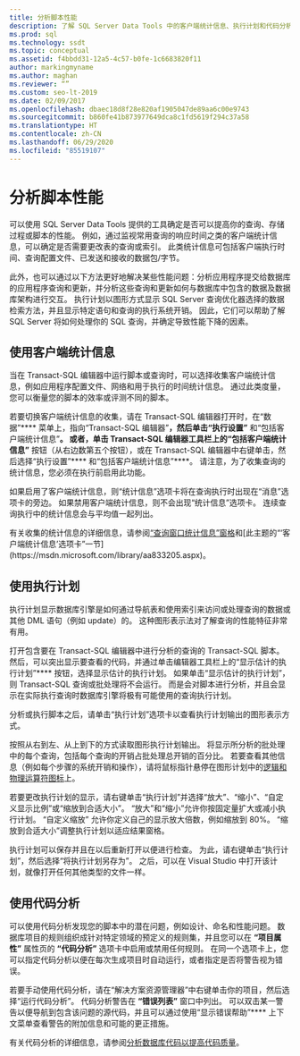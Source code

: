 ```yaml
---
title: 分析脚本性能
description: 了解 SQL Server Data Tools 中的客户端统计信息、执行计划和代码分析如何帮助改进查询、存储过程和脚本性能。
ms.prod: sql
ms.technology: ssdt
ms.topic: conceptual
ms.assetid: f4bbdd31-12a5-4c57-b0fe-1c6683820f11
author: markingmyname
ms.author: maghan
ms.reviewer: “”
ms.custom: seo-lt-2019
ms.date: 02/09/2017
ms.openlocfilehash: dbaec18d8f28e820af1905047de89aa6c00e9743
ms.sourcegitcommit: b860fe41b873977649dca8c1fd5619f294c37a58
ms.translationtype: HT
ms.contentlocale: zh-CN
ms.lasthandoff: 06/29/2020
ms.locfileid: "85519107"
---
```

# <a name="analyze-script-performance"></a>分析脚本性能

可以使用 SQL Server Data Tools 提供的工具确定是否可以提高你的查询、存储过程或脚本的性能。 例如，通过监视常用查询的响应时间之类的客户端统计信息，可以确定是否需要更改表的查询或索引。 此类统计信息可包括客户端执行时间、查询配置文件、已发送和接收的数据包/字节。  
  
此外，也可以通过以下方法更好地解决某些性能问题：分析应用程序提交给数据库的应用程序查询和更新，并分析这些查询和更新如何与数据库中包含的数据及数据库架构进行交互。 执行计划以图形方式显示 SQL Server 查询优化器选择的数据检索方法，并且显示特定语句和查询的执行系统开销。 因此，它们可以帮助了解 SQL Server 将如何处理你的 SQL 查询，并确定导致性能下降的因素。  
  
## <a name="using-client-statistics"></a>使用客户端统计信息  
当在 Transact\-SQL 编辑器中运行脚本或查询时，可以选择收集客户端统计信息，例如应用程序配置文件、网络和用于执行的时间统计信息。 通过此类度量，您可以衡量您的脚本的效率或评测不同的脚本。  
  
若要切换客户端统计信息的收集，请在 Transact\-SQL 编辑器打开时，在“数据”**** 菜单上，指向“Transact\-SQL 编辑器”****，然后单击“执行设置”**** 和“包括客户端统计信息”****。 或者，单击 Transact\-SQL 编辑器工具栏上的“包括客户端统计信息”**** 按钮（从右边数第五个按钮），或在 Transact\-SQL 编辑器中右键单击，然后选择“执行设置”**** 和“包括客户端统计信息”****。 请注意，为了收集查询的统计信息，您必须在执行前启用此功能。  
  
如果启用了客户端统计信息，则“统计信息”选项卡将在查询执行时出现在“消息”选项卡的旁边。 如果禁用客户端统计信息，则不会出现“统计信息”选项卡。 连续查询执行中的统计信息会与平均值一起列出。  
  
有关收集的统计信息的详细信息，请参阅[“查询窗口统计信息”窗格](https://msdn.microsoft.com/library/aa216969(SQL.80).aspx)和[此主题的“‘客户端统计信息’选项卡”一节](https://msdn.microsoft.com/library/aa833205.aspx)。  
  
## <a name="using-execution-plans"></a>使用执行计划  
执行计划显示数据库引擎是如何通过导航表和使用索引来访问或处理查询的数据或其他 DML 语句（例如 update）的。 这种图形表示法对了解查询的性能特征非常有用。  
  
打开包含要在 Transact\-SQL 编辑器中进行分析的查询的 Transact\-SQL 脚本。 然后，可以突出显示要查看的代码，并通过单击编辑器工具栏上的“显示估计的执行计划”**** 按钮，选择显示估计的执行计划。 如果单击“显示估计的执行计划”，则 Transact\-SQL 查询或批处理将不会运行。 而是会对脚本进行分析，并且会显示在实际执行查询时数据库引擎将极有可能使用的查询执行计划。  
  
分析或执行脚本之后，请单击“执行计划”选项卡以查看执行计划输出的图形表示方式。  
  
按照从右到左、从上到下的方式读取图形执行计划输出。 将显示所分析的批处理中的每个查询，包括每个查询的开销占批处理总开销的百分比。 若要查看其他信息（例如每个步骤的系统开销和操作），请将鼠标指针悬停在图形计划中的[逻辑和物理运算符图标](https://msdn.microsoft.com/library/ms175913.aspx)上。  
  
若要更改执行计划的显示，请右键单击“执行计划”并选择“放大”、“缩小”、“自定义显示比例”或“缩放到合适大小”。 “放大”和“缩小”允许你按固定量扩大或减小执行计划。 “自定义缩放” 允许你定义自己的显示放大倍数，例如缩放到 80%。  “缩放到合适大小”调整执行计划以适应结果窗格。  
  
执行计划可以保存并且在以后重新打开以便进行检查。 为此，请右键单击“执行计划”，然后选择“将执行计划另存为”。 之后，可以在 Visual Studio 中打开该计划，就像打开任何其他类型的文件一样。  
  
## <a name="using-code-analysis"></a>使用代码分析  
可以使用代码分析发现您的脚本中的潜在问题，例如设计、命名和性能问题。  数据库项目的规则组织成针对特定领域的预定义的规则集，并且您可以在 **“项目属性”** 属性页的 **“代码分析”** 选项卡中启用或禁用任何规则。 在同一个选项卡上，您可以指定代码分析以便在每次生成项目时自动运行，或者指定是否将警告视为错误。  
  
若要手动使用代码分析，请在“解决方案资源管理器”中右键单击你的项目，然后选择“运行代码分析”。 代码分析警告在 **“错误列表”** 窗口中列出。 可以双击某一警告以便导航到包含该问题的源代码，并且可以通过使用“显示错误帮助”**** 上下文菜单查看警告的附加信息和可能的更正措施。  
  
有关代码分析的详细信息，请参阅[分析数据库代码以提高代码质量](https://msdn.microsoft.com/library/dd172133.aspx)。  
  
